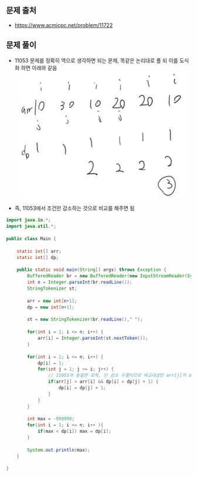 ## 문제 출처
- https://www.acmicpc.net/problem/11722

## 문제 풀이
- 11053 문제를 정확히 역으로 생각하면 되는 문제, 똑같은 논리대로 풀 되 이를 도식화 하면 아래와 같음
![one](/cheewr85/img/DP/nineteen.png)

- 즉, 11053에서 조건만 감소하는 것으로 비교를 해주면 됨
```java
import java.io.*;
import java.util.*;

public class Main {

    static int[] arr;
    static int[] dp;

    public static void main(String[] args) throws Exception {
        BufferedReader br = new BufferedReader(new InputStreamReader(System.in));
        int n = Integer.parseInt(br.readLine());
        StringTokenizer st;

        arr = new int[n+1];
        dp = new int[n+1];

        st = new StringTokenizer(br.readLine()," ");

        for(int i = 1; i <= n; i++) {
            arr[i] = Integer.parseInt(st.nextToken());
        }

        for(int i = 1; i <= n; i++) {
            dp[i] = 1;
            for(int j = 1; j <= i; j++) {
            	// 11053과 동일한 로직, 단 감소 수열이므로 비교대상인 arr[j]가 arr[i] 기준보다 큰 경우 길이를 증가시킴
                if(arr[j] > arr[i] && dp[i] < dp[j] + 1) {
                    dp[i] = dp[j] + 1;
                }
            }
        }

        int max = -999999;
        for(int i = 1; i <= n; i++ ){
            if(max < dp[i]) max = dp[i];
        }

        System.out.println(max);
    }

}
```
